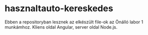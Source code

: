 # hasznaltauto-kereskedes
Ebben a repositoryban lesznek az elkészült file-ok az Önálló labor 1 munkámhoz.
Kliens oldal Angular, server oldal Node.js.
